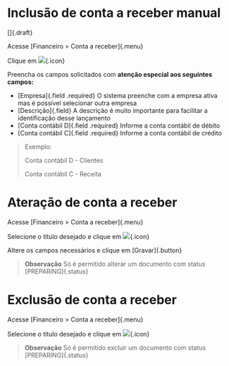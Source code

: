 # Inclusão de conta a receber manual

[]{.draft}

Acesse [Financeiro > Conta a receber]{.menu}

Clique em ![](https://static.zenerp.app.br/icons/action-create.svg){.icon}

Preencha os campos solicitados com **atenção especial aos seguintes campos:**
* [Empresa]{.field .required} O sistema preenche com a empresa ativa mas é possível selecionar outra empresa
* [Descrição]{.field} A descrição é muito importante para facilitar a identificação desse lançamento
* [Conta contábil D]{.field .required} Informe a conta contábil de débito
* [Conta contábil C]{.field .required} Informe a conta contábil de crédito

> Exemplo:
> 
> Conta contábil D - Clientes
>
> Conta contábil C - Receita


# Ateração de conta a receber

Acesse [Financeiro > Conta a receber]{.menu}

Selecione o título desejado e clique em ![](https://static.zenerp.app.br/icons/action-update.svg){.icon}

Altere os campos necessários e clique em [Gravar]{.button}

>**Observação**
> Só é permitido alterar um documento com status [PREPARING]{.status}


# Exclusão de conta a receber

Acesse [Financeiro > Conta a receber]{.menu}

Selecione o título desejado e clique em ![](https://static.zenerp.app.br/icons/action-delete.svg){.icon}

>**Observação**
> Só é permitido excluir um documento com status [PREPARING]{.status}